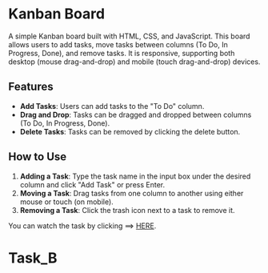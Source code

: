 # Kanban Board

A simple Kanban board built with HTML, CSS, and JavaScript. This board allows users to add tasks, move tasks between columns (To Do, In Progress, Done), and remove tasks. It is responsive, supporting both desktop (mouse drag-and-drop) and mobile (touch drag-and-drop) devices.


## Features
- **Add Tasks**: Users can add tasks to the "To Do" column.
- **Drag and Drop**: Tasks can be dragged and dropped between columns (To Do, In Progress, Done).
- **Delete Tasks**: Tasks can be removed by clicking the delete button.


## How to Use
1. **Adding a Task**: Type the task name in the input box under the desired column and click "Add Task" or press Enter.
2. **Moving a Task**: Drag tasks from one column to another using either mouse or touch (on mobile).
3. **Removing a Task**: Click the trash icon next to a task to remove it.

You can watch the task by clicking ==> [HERE]().
# Task_B
